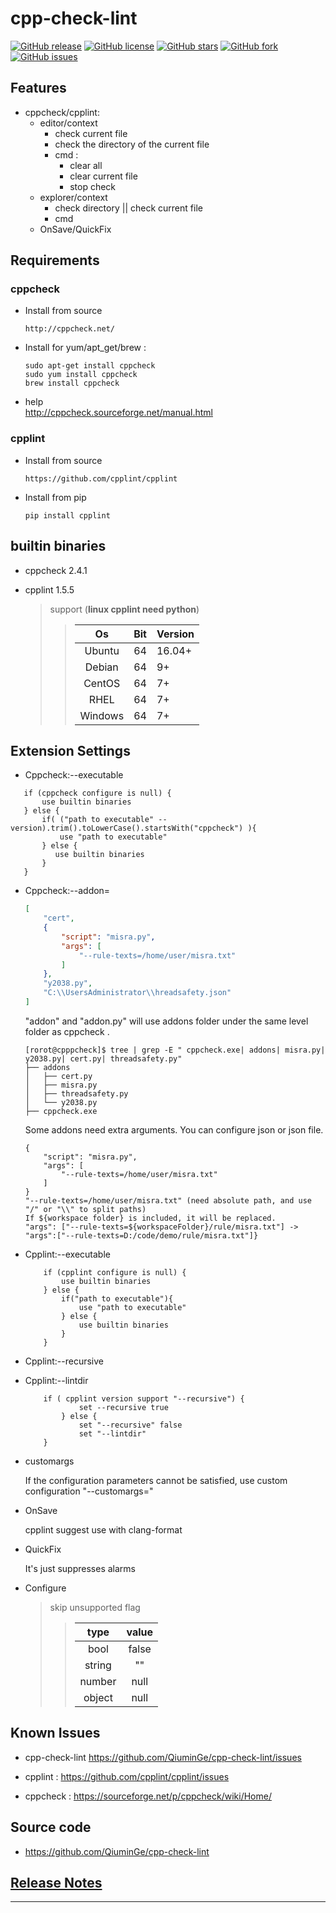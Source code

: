 # cpp-check-lint

[![GitHub release](https://img.shields.io/github/release/QiuminGe/cpp-check-lint.svg?style=plastic)](https://github.com/QiuminGe/cpp-check-lint/releases)
[![GitHub license](https://img.shields.io/github/license/QiuminGe/cpp-check-lint.svg?style=plastic)](https://github.com/QiuminGe/cpp-check-lint/blob/main/LICENSE)
[![GitHub stars](https://img.shields.io/github/stars/QiuminGe/cpp-check-lint?style=plastic)](https://github.com/QiuminGe/cpp-check-lint/stargazers)
[![GitHub fork](https://img.shields.io/github/forks/QiuminGe/cpp-check-lint.svg?style=plastic)](https://github.com/QiuminGe/cpp-check-lint/network/members)
[![GitHub issues](https://img.shields.io/github/issues/QiuminGe/cpp-check-lint.svg?style=plastic)](https://github.com/QiuminGe/cpp-check-lint/issues)

## Features

 * cppcheck/cpplint:
    * editor/context      
        * check current file    
        * check the directory of the current file    
        * cmd :    
            * clear all    
            * clear current file    
            * stop check    
    * explorer/context
        * check directory || check current file
        * cmd  
    * OnSave/QuickFix

## Requirements

### cppcheck
* Install from source
    ```
    http://cppcheck.net/
    ```
* Install for yum/apt_get/brew : 
    ```
    sudo apt-get install cppcheck
    sudo yum install cppcheck
    brew install cppcheck
    ```
* help    
   http://cppcheck.sourceforge.net/manual.html

### cpplint

* Install from source
    ```
    https://github.com/cpplint/cpplint
    ```
* Install from pip
    ```
    pip install cpplint
    ```

## builtin binaries

* cppcheck 2.4.1
* cpplint 1.5.5

    > support  (**linux cpplint need python**)
    >> | Os | Bit | Version | 
    >> |:--:|:---:|:--------|
    >> |Ubuntu|64|16.04+|
    >> |Debian|64|9+|
    >> |CentOS|64|7+|
    >> |RHEL|64|7+|
    >> |Windows|64|7+|

## Extension Settings

 * Cppcheck:--executable   
 ``` 
    if (cppcheck configure is null) {
        use builtin binaries
    } else {
        if( ("path to executable" --version).trim().toLowerCase().startsWith("cppcheck") ){
            use "path to executable"
        } else {
           use builtin binaries 
        }
    }
```
 * Cppcheck:--addon= 

    ```json
    [
        "cert", 
        {
            "script": "misra.py", 
            "args": [
                "--rule-texts=/home/user/misra.txt"
            ]
        }, 
        "y2038.py", 
        "C:\\UsersAdministrator\\hreadsafety.json"
    ]
    ```
    "addon" and "addon.py" will use addons folder under the same level folder as cppcheck . 

    ```
    [rorot@cpppcheck]$ tree | grep -E " cppcheck.exe| addons| misra.py| y2038.py| cert.py| threadsafety.py"
    ├── addons
    │   ├── cert.py
    │   ├── misra.py
    │   ├── threadsafety.py
    │   └── y2038.py
    ├── cppcheck.exe
    ```
     Some addons need extra arguments. You can configure json or json file.
    ```
    {
        "script": "misra.py",
        "args": [
            "--rule-texts=/home/user/misra.txt"
        ]
    }
    "--rule-texts=/home/user/misra.txt" (need absolute path, and use "/" or "\\" to split paths)
    If ${workspace folder} is included, it will be replaced.
    "args": ["--rule-texts=${workspaceFolder}/rule/misra.txt"] -> "args":["--rule-texts=D:/code/demo/rule/misra.txt"]}
    ```
*  Cpplint:--executable
    ```
        if (cpplint configure is null) {
            use builtin binaries
        } else {
            if("path to executable"){
                use "path to executable"
            } else {
                use builtin binaries 
            }
        } 
    ```
* Cpplint:--recursive
* Cpplint:--lintdir
    ``` 
        if ( cpplint version support "--recursive") {
                set --recursive true
            } else {
                set "--recursive" false
                set "--lintdir"
        }
    ``` 

* customargs

    If the configuration parameters cannot be satisfied, use custom configuration "--customargs="

* OnSave

    cpplint suggest use with clang-format

* QuickFix

    It's just suppresses alarms

* Configure
    > skip unsupported flag
    >> | type | value | 
    >> |:----:|:-----:|
    >> |bool|false|
    >> |string|""|
    >> |number|null|
    >> |object|null|

## Known Issues

* cpp-check-lint https://github.com/QiuminGe/cpp-check-lint/issues

* cpplint : https://github.com/cpplint/cpplint/issues

* cppcheck : https://sourceforge.net/p/cppcheck/wiki/Home/

## Source code 

* https://github.com/QiuminGe/cpp-check-lint

##  [Release Notes](https://github.com/QiuminGe/cpp-check-lint/blob/main/CHANGELOG.md)

-----------------------------------------------------------------------------------------------------------

